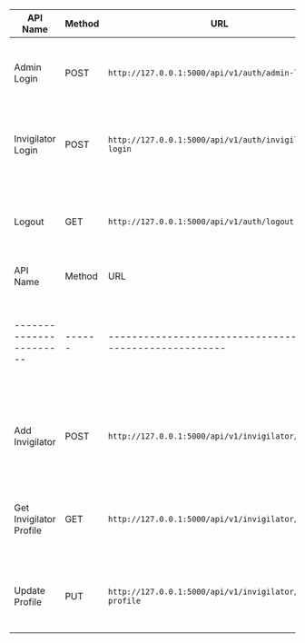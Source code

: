 | API Name          | Method | URL                                                   | Body Parameters     | Description                                                      |
| ----------------- | ------ | ----------------------------------------------------- | ------------------- | ---------------------------------------------------------------- |
| Admin Login       | POST   | `http://127.0.0.1:5000/api/v1/auth/admin-login`       | `email`, `password` | Logs in an admin user. Returns a JWT token stored in cookies.    |
| Invigilator Login | POST   | `http://127.0.0.1:5000/api/v1/auth/invigilator-login` | `email`, `password` | Logs in an invigilator. Returns a JWT token stored in cookies.   |
| Logout            | GET    | `http://127.0.0.1:5000/api/v1/auth/logout`            | –                   | Logs out the currently logged-in user by clearing the JWT token. |
| API Name                | Method | URL                                                       | Body Parameters                     | Description                                                         |
| ----------------------- | ------ | --------------------------------------------------------- | ----------------------------------- | ------------------------------------------------------------------- |
| Add Invigilator         | POST   | `http://127.0.0.1:5000/api/v1/invigilator/add`            | `name`, `email`, `password`         | Adds a new invigilator. Only accessible by users with `ADMIN` role. |
| Get Invigilator Profile | GET    | `http://127.0.0.1:5000/api/v1/invigilator/profile`        | –                                   | Returns the profile details of the currently logged-in invigilator. |
| Update Profile          | PUT    | `http://127.0.0.1:5000/api/v1/invigilator/update-profile` | Any of: `name`, `email`, `password` | Updates the profile of the currently logged-in invigilator.         |
